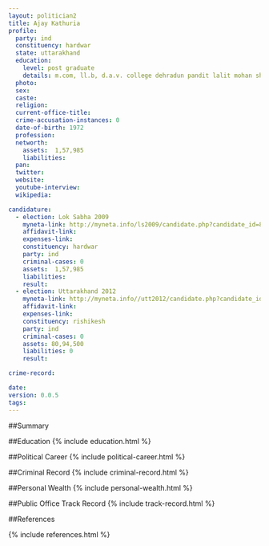 ```yaml
---
layout: politician2
title: Ajay Kathuria
profile: 
  party: ind
  constituency: hardwar
  state: uttarakhand
  education: 
    level: post graduate
    details: m.com, ll.b, d.a.v. college dehradun pandit lalit mohan sharma college rishikesh 1994
  photo: 
  sex: 
  caste: 
  religion: 
  current-office-title: 
  crime-accusation-instances: 0
  date-of-birth: 1972
  profession: 
  networth: 
    assets:  1,57,985
    liabilities: 
  pan: 
  twitter: 
  website: 
  youtube-interview: 
  wikipedia: 

candidature: 
  - election: Lok Sabha 2009
    myneta-link: http://myneta.info/ls2009/candidate.php?candidate_id=8286
    affidavit-link: 
    expenses-link: 
    constituency: hardwar 
    party: ind
    criminal-cases: 0
    assets:  1,57,985
    liabilities: 
    result:  
  - election: Uttarakhand 2012
    myneta-link: http://myneta.info//utt2012/candidate.php?candidate_id=453
    affidavit-link: 
    expenses-link: 
    constituency: rishikesh 
    party: ind
    criminal-cases: 0
    assets: 80,94,500
    liabilities: 0
    result:  

crime-record: 

date: 
version: 0.0.5
tags: 
---
```

##Summary


##Education
{% include education.html %}


##Political Career
{% include political-career.html %}


##Criminal Record
{% include criminal-record.html %}


##Personal Wealth
{% include personal-wealth.html %}


##Public Office Track Record
{% include track-record.html %}


##References


{% include references.html %}